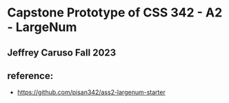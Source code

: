 # Capstone Prototype of CSS 342 - A2 - LargeNum

## Jeffrey Caruso Fall 2023

## reference:
 - https://github.com/pisan342/ass2-largenum-starter

